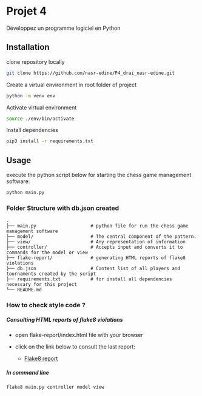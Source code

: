 # Projet 4

Développez un programme logiciel en Python

## Installation

<!-- Use the package manager [pip](https://pip.pypa.io/en/stable/) to install foobar. -->
clone repository locally
```bash
git clone https://github.com/nasr-edine/P4_drai_nasr-edine.git
```
Create a virtual environment in root folder of project 
```bash
python -m venv env
```

Activate virtual environment
```bash
source ./env/bin/activate
```
Install dependencies
```bash
pip3 install -r requirements.txt
```
## Usage

execute the python script below for starting the chess game management software:
```python
python main.py
```
### Folder Structure with db.json created

    .
    ├── main.py                    # python file for run the chess game management software
    ├── model/                     # The central component of the pattern.
    ├── view/                      # Any representation of information
    ├── controller/                # Accepts input and converts it to commands for the model or view
    ├── flake-report/              # generating HTML reports of flake8 violations
    ├── db.json                    # Content list of all players and tournaments created by the script
    ├── requirements.txt           # for install all dependencies necessary for this project
    └── README.md

### How to check style code ?

##### Consulting HTML reports of flake8 violations

* open flake-report/index.html file with your browser
 
* click on the link below to consult the last report:
  * [Flake8 report](https://htmlpreview.github.io/?https://github.com/nasr-edine/P4_drai_nasr-edine/blob/master/flake-report/index.html)

##### In command line
```bash 
flake8 main.py controller model view 
```
